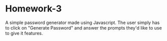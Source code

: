 # Homework-3
A simple password generator made using Javascript. The user simply has to click on "Generate Password" and answer the prompts they'd like to use to give it features.